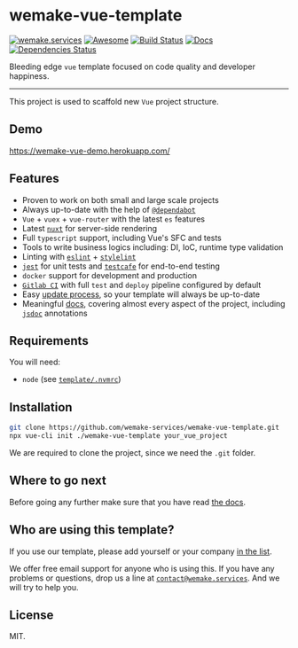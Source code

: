 # wemake-vue-template

[![wemake.services](https://img.shields.io/badge/-wemake.services-green.svg?label=%20&logo=data%3Aimage%2Fpng%3Bbase64%2CiVBORw0KGgoAAAANSUhEUgAAABAAAAAQCAMAAAAoLQ9TAAAABGdBTUEAALGPC%2FxhBQAAAAFzUkdCAK7OHOkAAAAbUExURQAAAAAAAAAAAAAAAAAAAAAAAAAAAAAAAP%2F%2F%2F5TvxDIAAAAIdFJOUwAjRA8xXANAL%2Bv0SAAAADNJREFUGNNjYCAIOJjRBdBFWMkVQeGzcHAwksJnAPPZGOGAASzPzAEHEGVsLExQwE7YswCb7AFZSF3bbAAAAABJRU5ErkJggg%3D%3D)](https://wemake.services) [![Awesome](https://awesome.re/badge-flat2.svg)](https://awesomestacks.dev/nuxt-type-script-docker) [![Build Status](https://travis-ci.org/wemake-services/wemake-vue-template.svg?branch=master)](https://travis-ci.org/wemake-services/wemake-vue-template) [![Docs](https://img.shields.io/badge/docs-success-brightgreen.svg)](https://wemake-services.gitbook.io/wemake-vue-template/) [![Dependencies Status](https://img.shields.io/badge/dependencies-up%20to%20date-brightgreen.svg)](https://github.com/wemake-services/wemake-vue-template/pulls?utf8=%E2%9C%93&q=is%3Apr%20author%3Aapp%2Fdependabot)


Bleeding edge `vue` template focused on code quality and developer happiness.

---

This project is used to scaffold new `Vue` project structure.


## Demo

https://wemake-vue-demo.herokuapp.com/


## Features

- Proven to work on both small and large scale projects
- Always up-to-date with the help of [`@dependabot`](https://github.com/wemake-services/wemake-vue-template/pulls?utf8=%E2%9C%93&q=is%3Apr%20author%3Aapp%2Fdependabot)
- `Vue` + `vuex` + `vue-router` with the latest `es` features
- Latest [`nuxt`](https://nuxtjs.org/) for server-side rendering
- Full `typescript` support, including Vue's SFC and tests
- Tools to write business logics including: DI, IoC, runtime type validation
- Linting with [`eslint`](https://eslint.org/) + [`stylelint`](https://github.com/wemake-services/stylelint-config-strict-scss)
- [`jest`](https://facebook.github.io/jest/) for unit tests and [`testcafe`](https://github.com/DevExpress/testcafe) for end-to-end testing
- `docker` support for development and production
- [`Gitlab CI`](https://about.gitlab.com/features/gitlab-ci-cd/) with full `test` and `deploy` pipeline configured by default
- Easy [update process](https://wemake-services.gitbook.io/wemake-vue-template/#updating-template), so your template will always be up-to-date
- Meaningful [docs](https://wemake-services.gitbook.io/wemake-vue-template/), covering almost every aspect of the project, including [`jsdoc`](http://usejsdoc.org/) annotations


## Requirements

You will need:

- `node` (see [`template/.nvmrc`](https://github.com/wemake-services/wemake-vue-template/blob/master/template/.nvmrc))


## Installation

```bash
git clone https://github.com/wemake-services/wemake-vue-template.git
npx vue-cli init ./wemake-vue-template your_vue_project
```

We are required to clone the project, since we need the `.git` folder.

## Where to go next

Before going any further make sure that you have read [the docs](https://wemake-services.gitbook.io/wemake-vue-template).


## Who are using this template?

If you use our template, please add yourself or your company [in the list](https://github.com/wemake-services/wemake-vue-template/wiki/Who-is-using-this-template).

We offer free email support for anyone who is using this.
If you have any problems or questions, drop us a line at [`contact@wemake.services`](mailto:contact@wemake.services).
And we will try to help you.


## License

MIT.
